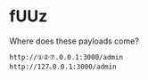 # fUUz
Where does these payloads come?
```
http://①②⑦.0.0.1:3000/admin
http://127｡0.0.1:3000/admin
```